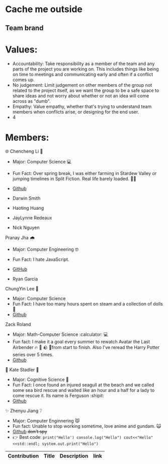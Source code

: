 # Cache me outside

## Team brand

# Values:
- Accountability: Take responsibility as a member of the team and any parts of the project you are working on. This includes things like being on time to meetings and communicating early and often if a conflict comes up.
- No judgement: Limit judgement on other members of the group not related to the project itself, as we want the group to be a safe space to share ideas and not worry about whether or not an idea will come across as "dumb". 
- Empathy: Value empathy, whether that's trying to understand team members when conflicts arise, or designing for the end user.
- 4
  
# Members:
🌐 Chencheng Li 🌌
- Major: Computer Science :computer:
- Fun Fact: Over spring break, I was either farming in Stardew Valley or jumping timelines in Split Fiction. Real life barely loaded. 🌾🌀
- [Github](https://github.com/chencheng-li)

- Darwin Smith
- Haoting Huang
- JayLynne Redeaux
- Nick Nguyen

Pranay Jha 🌧️
- Major: Computer Engineering 🤓
- Fun Fact: I hate JavaScript.
- [GitHub](https:://github.com/psjcodes)

- Ryan Garcia

ChungYin Lee :space_invader: 
- Major: Computer Science
- Fun Fact: I have too many hours spent on steam and a collection of dolls :bear:
- [Github](https://github.com/LCY0502)
  
Zack Roland 
- Major: Math-Computer Science :calculator: 💻
- Fun fact: I make it a goal every summer to rewatch Avatar the Last Airbender 🔥 :ocean: :rock: 💨from start to finish. Also I've reread the Harry Potter series over 5 times.
- [Github](https://github.com/ZackRoland)

:octopus: Kate Stadler :shell:
- Major: Cognitive Science :brain:
- Fun Fact: I once found an injured seagull at the beach and we called some sea bird rescue and waited like an hour and a half for a lady to come rescue it. Its name is Ferguson :shipit:
- [Github](https://github.com/kstad21)


:sparkles: Zhenyu Jiang :grey_question:
- Major: Computer Enginnering :pouting_cat:
- Fun fact: Unable to stop working sometime, love anime and gundam. :scream_cat:
- [Github](https://github.com/XDawn66)  	~~don't spy~~
- :point_right: Best code: ```print("Hello') console.log("Hello") cout<<"Hello"<<std::endl; system.out.print("Hello")``` 

| Contribution | Title | Description | link |
| ----------- | ----------- | ----------- | ----------- |

